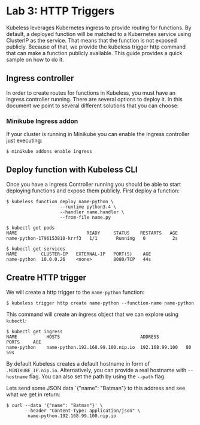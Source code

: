 # Lab 3: HTTP Triggers

Kubeless leverages Kubernetes ingress to provide routing for functions. By
default, a deployed function will be matched to a Kubernetes service using
ClusterIP as the service. That means that the function is not exposed publicly.
Because of that, we provide the kubeless trigger http command that can make a
function publicly available. This guide provides a quick sample on how to do it.

## Ingress controller

In order to create routes for functions in Kubeless, you must have an Ingress
controller running. There are several options to deploy it. In this document we
point to several different solutions that you can choose:

### Minikube Ingress addon

If your cluster is running in Minikube you can enable the Ingress controller
just executing:

```shell
$ minikube addons enable ingress
```

## Deploy function with Kubeless CLI

Once you have a Ingress Controller running you should be able to start deploying
functions and expose them publicly. First deploy a function:

```shell
$ kubeless function deploy name-python \
                    --runtime python3.4 \
                    --handler name.handler \
                    --from-file name.py
```

```shell
$ kubectl get pods
NAME                          READY     STATUS    RESTARTS   AGE
name-python-1796153810-krrf3   1/1       Running   0          2s
```

```shell
$ kubectl get services
NAME         CLUSTER-IP   EXTERNAL-IP   PORT(S)    AGE
name-python  10.0.0.26    <none>        8080/TCP   44s
```

## Creatre HTTP trigger

We will create a http trigger to the `name-python` function:

```shell
$ kubeless trigger http create name-python --function-name name-python
```

This command will create an ingress object that we can explore using `kubectl`:

```shell
$ kubectl get ingress
NAME           HOSTS                              ADDRESS          PORTS     AGE
name-python    name-python.192.168.99.100.nip.io  192.168.99.100   80        59s
```

By default Kubeless creates a default hostname in form of `.MINIKUBE_IP.nip.io`.
Alternatively, you can provide a real hostname with `--hostname` flag. You can
also set the path by using the `--path` flag.

Lets send some JSON data `{"name": "Batman"} to this address and see what we get
in return:

```shell
$ curl --data '{"name": "Batman"}' \
       --header "Content-Type: application/json" \
        name-python.192.168.99.100.nip.io
```
